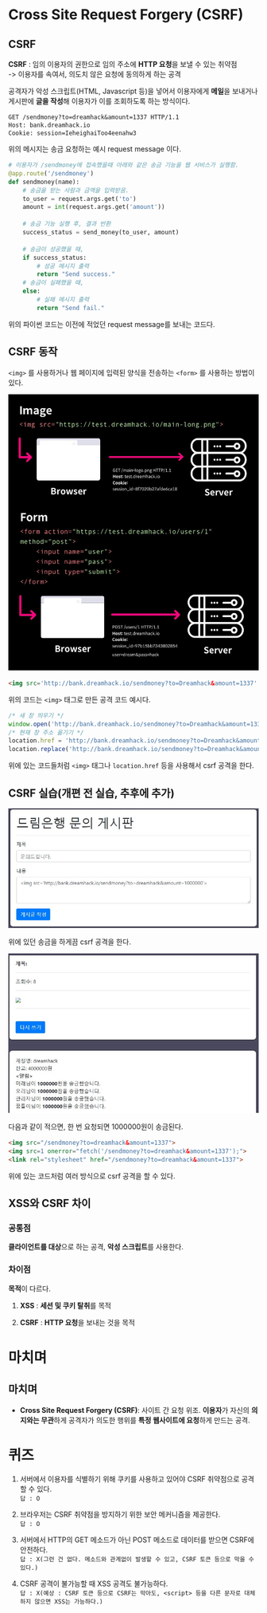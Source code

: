 # Cross Site Request Forgery (CSRF)

## CSRF
**CSRF** : 임의 이용자의 권한으로 임의 주소에 **HTTP 요청**을 보낼 수 있는 취약점  
-> 이용자를 속여서, 의도치 않은 요청에 동의하게 하는 공격  

공격자가 악성 스크립트(HTML, Javascript 등)을 넣어서 이용자에게 **메일**을 보내거나 게시판에 **글을 작성**해 이용자가 이를 조회하도록 하는 방식이다.  

```http
GET /sendmoney?to=dreamhack&amount=1337 HTTP/1.1
Host: bank.dreamhack.io
Cookie: session=IeheighaiToo4eenahw3
```

위의 메시지는 송금 요청하는 예시 request message 이다.  

```python
# 이용자가 /sendmoney에 접속했을때 아래와 같은 송금 기능을 웹 서비스가 실행함.
@app.route('/sendmoney')
def sendmoney(name):
    # 송금을 받는 사람과 금액을 입력받음.
    to_user = request.args.get('to')
	amount = int(request.args.get('amount'))
	
	# 송금 기능 실행 후, 결과 반환	
	success_status = send_money(to_user, amount)
	
	# 송금이 성공했을 때,
	if success_status:
	    # 성공 메시지 출력
		return "Send success."
	# 송금이 실패했을 때,
	else:
	    # 실패 메시지 출력
		return "Send fail."
```

위의 파이썬 코드는 이전에 적었던 request message를 보내는 코드다.

## CSRF 동작

``<img>`` 를 사용하거나 웹 페이지에 입력된 양식을 전송하는 ``<form>`` 를 사용하는 방법이 있다.  

<img src="4.png">  

```html
<img src='http://bank.dreamhack.io/sendmoney?to=Dreamhack&amount=1337' width=0px height=0px>
```

위의 코드는 ``<img>`` 태그로 만든 공격 코드 예시다.  

```Javascript
/* 새 창 띄우기 */
window.open('http://bank.dreamhack.io/sendmoney?to=Dreamhack&amount=1337');
/* 현재 창 주소 옮기기 */
location.href = 'http://bank.dreamhack.io/sendmoney?to=Dreamhack&amount=1337';
location.replace('http://bank.dreamhack.io/sendmoney?to=Dreamhack&amount=1337');
```

위에 있는 코드들처럼 ``<img>`` 태그나 ``location.href`` 등을 사용해서 csrf 공격을 한다.

## CSRF 실습(개편 전 실습, 추후에 추가)

<img src="2.jpg">

위에 있던 송금을 하게끔 csrf 공격을 한다.

<img src="3.jpg">

다음과 같이 적으면, 한 번 요청되면 1000000원이 송금된다.

```html
<img src="/sendmoney?to=dreamhack&amount=1337">
<img src=1 onerror="fetch('/sendmoney?to=dreamhack&amount=1337');">
<link rel="stylesheet" href="/sendmoney?to=dreamhack&amount=1337">
```
위에 있는 코드처럼 여러 방식으로 csrf 공격을 할 수 있다.

## XSS와 CSRF 차이

### 공통점

**클라이언트를 대상**으로 하는 공격, **악성 스크립트**를 사용한다.

### 차이점

**목적**이 다르다.

1. **XSS** : **세션 및 쿠키 탈취**를 목적

2. **CSRF** : **HTTP 요청**을 보내는 것을 목적

# 마치며
## 마치며
- **Cross Site Request Forgery (CSRF)**: 사이트 간 요청 위조. **이용자**가 자신의 **의지와는 무관**하게 공격자가 의도한 행위를 **특정 웹사이트에 요청**하게 만드는 공격.

# 퀴즈

1. 서버에서 이용자를 식별하기 위해 쿠키를 사용하고 있어야 CSRF 취약점으로 공격할 수 있다.  
``답 : O``

2. 브라우저는 CSRF 취약점을 방지하기 위한 보안 메커니즘을 제공한다.  
``답 : O``

3. 서버에서 HTTP의 GET 메소드가 아닌 POST 메소드로 데이터를 받으면 CSRF에 안전하다.  
``답 : X(그런 건 없다. 메소드와 관계없이 발생할 수 있고, CSRF 토큰 등으로 막을 수 있다.)``

4. CSRF 공격이 불가능할 때 XSS 공격도 불가능하다.  
``답 : X(예상 : CSRF 토큰 등으로 CSRF는 막아도, <script> 등을 다른 문자로 대체하지 않으면 XSS는 가능하다.)``